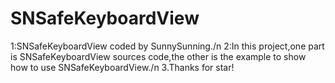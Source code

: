 # SNSafeKeyboardView
1:SNSafeKeyboardView coded by SunnySunning./n
2:In this project,one part is SNSafeKeyboardView sources code,the other is the example to show how to use SNSafeKeyboardView./n
3.Thanks for star!
